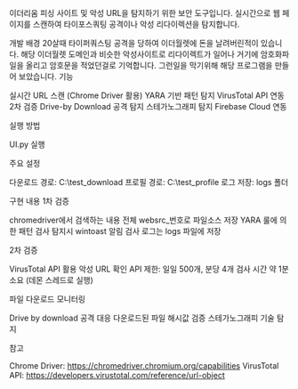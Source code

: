 이더리움 피싱 사이트 및 악성 URL을 탐지하기 위한 보안 도구입니다. 실시간으로 웹 페이지를 스캔하여 타이포스쿼팅 공격이나 악성 리다이렉션을 탐지합니다.

개발 배경
20살때 타이퍼쿼스팅 공격을 당하여 이더월렛에 돈을 날려버린적이 있습니다. 해당 이더월렛 도메인과 비슷한 악성사이트로 리다이렉트가 일어나 거기에 암호화파일을 올리고 암호문을 적었던걸로 기억합니다. 그런일을 막기위해 해당 프로그램을 만들어 보았습니다.
기능

실시간 URL 스캔 (Chrome Driver 활용)
YARA 기반 패턴 탐지
VirusTotal API 연동 2차 검증
Drive-by Download 공격 탐지
스테가노그래피 탐지
Firebase Cloud 연동

실행 방법

UI.py 실행

주요 설정

다운로드 경로: C:\test_download
프로필 경로: C:\test_profile
로그 저장: logs 폴더

구현 내용
1차 검증

chromedriver에서 검색하는 내용 전체 websrc_번호로 파일소스 저장
YARA 룰에 의한 패턴 검사
탐지시 wintoast 알림
검사 로그는 logs 파일에 저장

2차 검증

VirusTotal API 활용 악성 URL 확인
API 제한: 일일 500개, 분당 4개
검사 시간 약 1분 소요 (데몬 스레드로 실행)

파일 다운로드 모니터링

Drive by download 공격 대응
다운로드된 파일 해시값 검증
스테가노그래피 기술 탐지

참고

Chrome Driver: https://chromedriver.chromium.org/capabilities
VirusTotal API: https://developers.virustotal.com/reference/url-object

